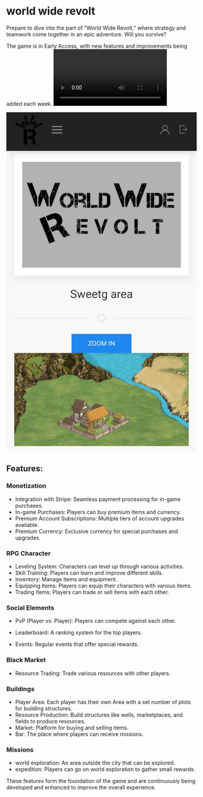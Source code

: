 # world wide revolt
Prepare to dive into the part of "World Wide Revolt," where strategy and teamwork come together in an epic adventure. Will you survive?

The game is in Early Access, with new features and improvements being added each week.
<video controls style="max-width: 100%; height: auto;">
  <source src="https://github.com/woistmanu/wwrevolt/raw/main/VID-20240817-WA0001.mp4" type="video/mp4">
  Your browser does not support the video tag.
</video>

![Screenshot of your Area](https://github.com/woistmanu/wwrevolt/blob/main/Screenshot_20240728_223812_DuckDuckGo.jpg)

## Features:

### Monetization
- Integration with Stripe: Seamless payment processing for in-game purchases.
- In-game Purchases: Players can buy premium items and currency.
- Premium Account Subscriptions: Multiple tiers of account upgrades available.
- Premium Currency: Exclusive currency for special purchases and upgrades.

### RPG Character
- Leveling System: Characters can level up through various activities.
- Skill Training: Players can learn and improve different skills.
- Inventory: Manage items and equipment.
- Equipping Items: Players can equip their characters with various items.
- Trading Items: Players can trade or sell items with each other.

### Social Elements
- PvP (Player vs. Player): Players can compete against each other.
- Leaderboard: A ranking system for the top players.

- Events: Regular events that offer special rewards.

### Black Market
- Resource Trading: Trade various resources with other players.

### Buildings
- Player Area: Each player has their own Area with a set number of plots for building structures. 
- Resource Production: Build structures like wells, marketplaces, and fields to produce resources.
- Market: Platform for buying and selling items.
- Bar: The place where players can receive missions.

### Missions
- world exploration: An area outside the city that can be explored.
- expedition: Players can go on world exploration to gather small rewards.

These features form the foundation of the game and are continuously being developed and enhanced to improve the overall experience. 
